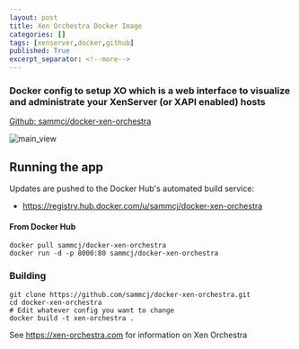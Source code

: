 ```yaml
---
layout: post
title: Xen Orchestra Docker Image
categories: []
tags: [xenserver,docker,github]
published: True
excerpt_separator: <!--more-->
---
```


### Docker config to setup XO which is a web interface to visualize and administrate your XenServer (or XAPI enabled) hosts

[Github: sammcj/docker-xen-orchestra](https://github.com/sammcj/docker-xen-orchestra)

![main_view](https://cloud.githubusercontent.com/assets/862951/6341155/b4d5b9da-bc1b-11e4-8352-a1688c571e5b.png)

## Running the app

Updates are pushed to the Docker Hub's automated build service:

* https://registry.hub.docker.com/u/sammcj/docker-xen-orchestra

#### From Docker Hub

```
docker pull sammcj/docker-xen-orchestra
docker run -d -p 8000:80 sammcj/docker-xen-orchestra
```

<!--more-->

### Building

```
git clone https://github.com/sammcj/docker-xen-orchestra.git
cd docker-xen-orchestra
# Edit whatever config you want to change
docker build -t xen-orchestra .
```

See https://xen-orchestra.com for information on Xen Orchestra
